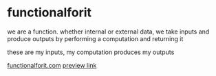 # functionalforit

we are a function. whether internal or external data, we take inputs and produce outputs by performing a computation and returning it

these are my inputs, my computation produces my outputs

[functionalforit.com](https://functionalforit-chi.vercel.app/)
[preview link](https://functionalforit-chi.vercel.app/feed)

